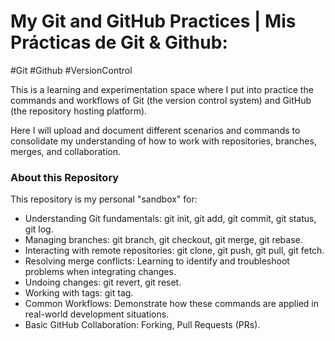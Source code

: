 # My Git and GitHub Practices | Mis Prácticas de Git & Github:

#Git #Github #VersionControl   

This is a learning and experimentation space where I put into practice the commands and workflows of Git (the version control system) and GitHub (the repository hosting platform).

Here I will upload and document different scenarios and commands to consolidate my understanding of how to work with repositories, branches, merges, and collaboration.

### About this Repository
This repository is my personal "sandbox" for:

- Understanding Git fundamentals: git init, git add, git commit, git status, git log.
- Managing branches: git branch, git checkout, git merge, git rebase.
- Interacting with remote repositories: git clone, git push, git pull, git fetch.
- Resolving merge conflicts: Learning to identify and troubleshoot problems when integrating changes.
- Undoing changes: git revert, git reset.
- Working with tags: git tag.
- Common Workflows: Demonstrate how these commands are applied in real-world development situations.
- Basic GitHub Collaboration: Forking, Pull Requests (PRs).
